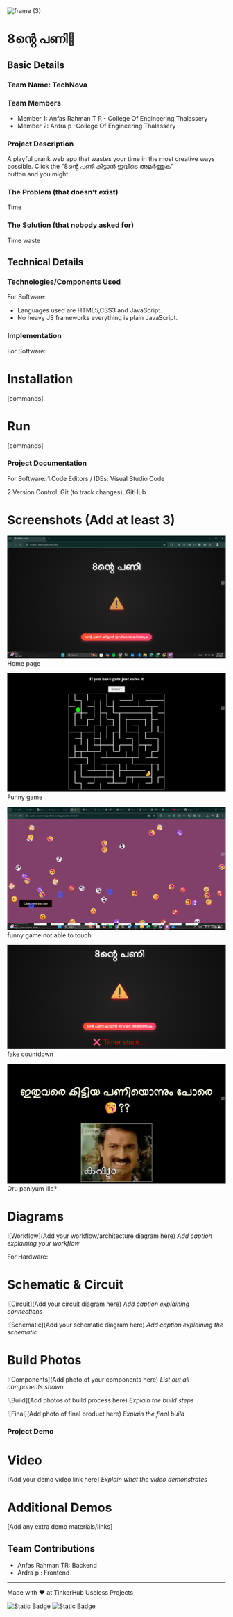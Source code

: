 <img width="3188" height="1202" alt="frame (3)" src="https://github.com/user-attachments/assets/517ad8e9-ad22-457d-9538-a9e62d137cd7" />


# 8ൻ്റെ പണി🎯


## Basic Details
### Team Name: TechNova


### Team Members
- Member 1: Anfas Rahman T R - College Of Engineering Thalassery
- Member 2: Ardra p -College Of Engineering Thalassery

### Project Description
A playful prank web app that wastes your time in the most creative ways possible.
Click the "8ൻ്റെ പണി കിട്ടാൻ ഇവിടെ അമർത്തുക" button and you might:

### The Problem (that doesn't exist)
Time 

### The Solution (that nobody asked for)
Time waste

## Technical Details
### Technologies/Components Used
For Software:
- Languages used are HTML5,CSS3 and JavaScript.
- No heavy JS frameworks everything is plain JavaScript.



### Implementation
For Software:
# Installation
[commands]

# Run
[commands]

### Project Documentation
For Software:
1.Code Editors / IDEs: Visual Studio Code

2.Version Control: Git (to track changes), GitHub



# Screenshots (Add at least 3)
![Screenshot1](Homepage.png)
Home page

![Screenshot2](Maze-Game-Sneaky-Fruit.png)
Funny game

![Screenshot3](touchme.png)
funny game not able to touch

![Screenshot3](timerstuck.png)
fake countdown

![Screenshot3](Document.png)
Oru paniyum ille?


# Diagrams
![Workflow](Add your workflow/architecture diagram here)
*Add caption explaining your workflow*

For Hardware:

# Schematic & Circuit
![Circuit](Add your circuit diagram here)
*Add caption explaining connections*

![Schematic](Add your schematic diagram here)
*Add caption explaining the schematic*

# Build Photos
![Components](Add photo of your components here)
*List out all components shown*

![Build](Add photos of build process here)
*Explain the build steps*

![Final](Add photo of final product here)
*Explain the final build*

### Project Demo
# Video
[Add your demo video link here]
*Explain what the video demonstrates*

# Additional Demos
[Add any extra demo materials/links]

## Team Contributions
- Anfas Rahman TR: Backend
- Ardra p : Frontend


---
Made with ❤️ at TinkerHub Useless Projects 

![Static Badge](https://img.shields.io/badge/TinkerHub-24?color=%23000000&link=https%3A%2F%2Fwww.tinkerhub.org%2F)
![Static Badge](https://img.shields.io/badge/UselessProjects--25-25?link=https%3A%2F%2Fwww.tinkerhub.org%2Fevents%2FQ2Q1TQKX6Q%2FUseless%2520Projects)



